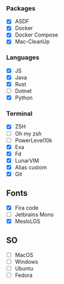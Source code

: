 ### **Packages**
- [x] ASDF
- [x] Docker
- [x] Docker Compose
- [x] Mac-CleanUp

### **Languages**
- [x] JS
- [x] Java
- [x] Rust
- [ ] Dotnet
- [x] Python

### **Terminal**
- [x] ZSH
- [ ] Oh my zsh
- [ ] PowerLevel10k
- [x] Exa
- [x] Fd
- [x] LunarVIM
- [x] Alias custom
- [x] Git

## **Fonts**
- [x] Fira code
- [ ] Jetbrains Mono
- [x] MesloLGS

## **SO**
- [ ] MacOS
- [ ] Windows
- [ ] Ubuntu
- [ ] Fedora 